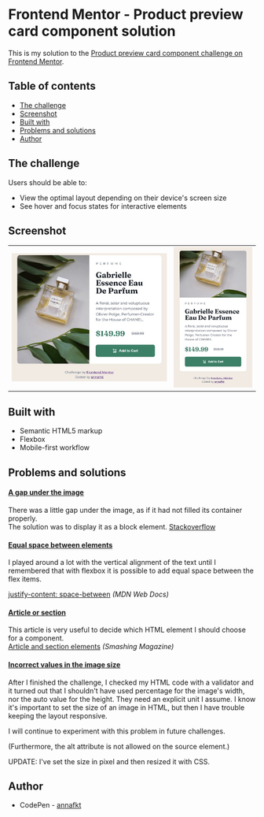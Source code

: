 # Frontend Mentor - Product preview card component solution

This is my solution to the [Product preview card component challenge on Frontend Mentor](https://www.frontendmentor.io/challenges/product-preview-card-component-GO7UmttRfa).

## Table of contents

- [The challenge](#the-challenge)
- [Screenshot](#screenshot)
- [Built with](#built-with)
- [Problems and solutions](#problems-and-solutions)
- [Author](#author)

## The challenge

Users should be able to:

- View the optimal layout depending on their device's screen size
- See hover and focus states for interactive elements

## Screenshot

<table>
  <tr>
    <td><img src="screenshot-desktop.jpg" alt="Screenshot of the desktop layout"></td>
    <td><img src="screenshot-mobile.jpg" alt="Screenshot of the mobile layout"></td>
  </tr>
</table>

## Built with

- Semantic HTML5 markup
- Flexbox
- Mobile-first workflow

## Problems and solutions

#### <ins>A gap under the image</ins>

There was a little gap under the image, as if it had not filled its container properly.<br>
The solution was to display it as a block element.
[Stackoverflow](https://stackoverflow.com/questions/10266849/image-will-not-fill-div)

#### <ins>Equal space between elements</ins>

I played around a lot with the vertical alignment of the text until I remembered that with flexbox it is possible to add equal space between the flex items.

[justify-content: space-between](https://developer.mozilla.org/en-US/docs/Web/CSS/justify-content) *(MDN Web Docs)*

#### <ins>Article or section</ins>
This article is very useful to decide which HTML element I should choose for a component.<br>
[Article and section elements](https://www.smashingmagazine.com/2022/07/article-section-elements-accessibility/) *(Smashing Magazine)*

#### <ins>Incorrect values in the image size</ins>

After I finished the challenge, I checked my HTML code with a validator and it turned out that I shouldn't have used percentage for the image's width, nor the auto value for the height. They need an explicit unit I assume. I know it's important to set the size of an image in HTML, but then I have trouble keeping the layout responsive.

I will continue to experiment with this problem in future challenges.

(Furthermore, the alt attribute is not allowed on the source element.)

UPDATE: I've set the size in pixel and then resized it with CSS.

## Author

- CodePen - [annafkt](https://codepen.io/annafkt)